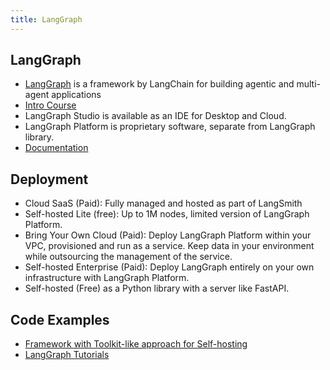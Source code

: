 ```yaml
---
title: LangGraph
---
```


## LangGraph

- [LangGraph](https://www.langchain.com/langgraph) is a framework by LangChain for building agentic and multi-agent applications
- [Intro Course](https://academy.langchain.com/courses/intro-to-langgraph)
- LangGraph Studio is available as an IDE for Desktop and Cloud.
- LangGraph Platform is proprietary software, separate from LangGraph library.
- [Documentation](https://langchain-ai.github.io/langgraph/)

## Deployment

- ‍Cloud SaaS (Paid): Fully managed and hosted as part of LangSmith
- Self-hosted Lite (free): Up to 1M nodes, limited version of LangGraph Platform.
- ‍Bring Your Own Cloud (Paid): Deploy LangGraph Platform within your VPC, provisioned and run as a service. Keep data in your environment while outsourcing the management of the service.
- Self-hosted Enterprise (Paid): Deploy LangGraph entirely on your own infrastructure with LangGraph Platform.
- Self-hosted (Free) as a Python library with a server like FastAPI.

## Code Examples

- [Framework with Toolkit-like approach for Self-hosting](https://github.com/ankurkumarz/langgraph-agent-toolkit/blob/main/src/agents/llama_guard.py)
- [LangGraph Tutorials](https://github.com/langchain-ai/langgraph/tree/main/docs/docs/tutorials)
